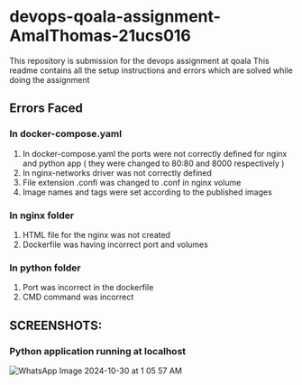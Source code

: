 # devops-qoala-assignment-AmalThomas-21ucs016

This repository is submission for the devops assignment at qoala This readme contains all the setup instructions and errors which are solved while doing the assignment 

## Errors Faced 
### In docker-compose.yaml 
1. In docker-compose.yaml the ports were not correctly defined for nginx and python app ( they were changed to 80:80 and 8000 respectively  )
2. In nginx-networks driver was not correctly defined 
3. File extension .confi was changed to .conf in nginx volume 
4. Image names and tags were set according to the published images 

### In nginx folder 
1. HTML file for the nginx was not created 
2. Dockerfile was having incorrect port and volumes 

### In python folder 
1. Port was incorrect in the dockerfile 
2. CMD command was incorrect 

## SCREENSHOTS:

### Python application running at localhost 

![WhatsApp Image 2024-10-30 at 1 05 57 AM](https://github.com/user-attachments/assets/20a0c54e-fb29-4275-bdf4-1e4534ac556a)

